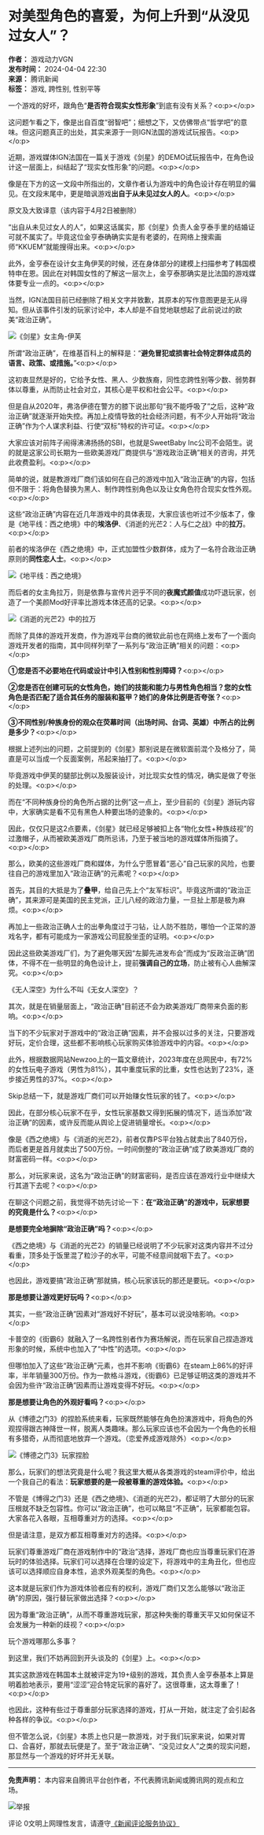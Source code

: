 # 对美型角色的喜爱，为何上升到“从没见过女人”？

**作者：** 游戏动力VGN  
**发布时间：** 2024-04-04 22:30  
**来源：** 腾讯新闻  
**标签：** 游戏, 跨性别, 性别平等

一个游戏的好坏，跟角色“**是否符合现实女性形象**”到底有没有关系？<o:p></o:p>

这问题乍看之下，像是出自百度“弱智吧”；细想之下，又仿佛带点“哲学吧”的意味。但这问题真正的出处，其实来源于一则IGN法国的游戏试玩报告。<o:p></o:p>

近期，游戏媒体IGN法国在一篇关于游戏《剑星》的DEMO试玩报告中，在角色设计这一层面上，纠结起了“现实女性形象”的问题。<o:p></o:p>

像是在下方的这一文段中所指出的，文章作者认为游戏中的角色设计存在明显的偏见。在文段末尾中，更是暗讽游戏**出自于从未见过女人的人**。<o:p></o:p>

原文及大致译意（该内容于4月2日被删除）

“出自从未见过女人的人”，如果这话属实，那《剑星》负责人金亨泰手里的结婚证可就不属实了。毕竟这位金亨泰确确实实是有老婆的，在网络上搜索画师“KKUEM”就能搜得出来。<o:p></o:p>

此外，金亨泰在设计女主角伊芙的时候，还在身体部分的建模上扫描参考了韩国模特申在恩。因此在对韩国女性的了解这一层次上，金亨泰那确实是比法国的游戏媒体要专业一点的。<o:p></o:p>

当然，IGN法国目前已经删除了相关文字并致歉，其原本的写作意图更是无从得知。但从该事件引发的玩家讨论中，本人却是不自觉地联想起了此前说过的欧美“政治正确”。

![《剑星》女主角-伊芙](https://inews.gtimg.com/newsapp_bt/0/1012205723968_6694/0)

所谓“政治正确”，在维基百科上的解释是：“**避免冒犯或损害社会特定群体成员的语言、政策、或措施。**”<o:p></o:p>

这初衷显然是好的，它给予女性、黑人、少数族裔，同性恋跨性别等少数、弱势群体以尊重，从而防止社会对立，其核心是平权和社会公平。<o:p></o:p>

但是自从2020年，弗洛伊德在警方的膝下说出那句“我不能呼吸了”之后，这种“政治正确”就逐渐开始失控。再加上疫情导致的社会经济问题，有不少人开始将“政治正确”作为个人谋求利益、行使“双标”特权的许可证。<o:p></o:p>

大家应该对前阵子闹得沸沸扬扬的SBI，也就是SweetBaby Inc公司不会陌生。说的就是这家公司长期为一些欧美游戏厂商提供与“游戏政治正确”相关的咨询，并凭此收费盈利。<o:p></o:p>

简单的说，就是教游戏厂商们该如何在自己的游戏中加入“政治正确”的内容，包括但不限于：将角色替换为黑人、制作跨性别角色以及让女角色符合现实女性外观。<o:p></o:p>

这些“政治正确”内容在近几年游戏中的具体表现，大家应该也听过不少版本了，像是《地平线：西之绝境》中的**埃洛伊**、《消逝的光芒2：人与仁之战》中的**拉万**。<o:p></o:p>

前者的埃洛伊在《西之绝境》中，正式加盟性少数群体，成为了一名符合政治正确原则的**同性恋人士**。<o:p></o:p>

![《地平线：西之绝境》](https://inews.gtimg.com/newsapp_bt/0/1012205723968_6694/0)

而后者的女主角拉万，则是依靠与宣传片迥乎不同的**夜魔式颜值**成功吓退玩家，创造了一个美颜Mod好评率比游戏本体还高的记录。<o:p></o:p>

![《消逝的光芒2》中的拉万](https://inews.gtimg.com/newsapp_bt/0/1012205723968_6694/0)

而除了具体的游戏开发商，作为游戏平台商的微软此前也在网络上发布了一个面向游戏开发者的指南，其中同样列举了一系列与“政治正确”相关的问题：<o:p></o:p>

**①您是否不必要地在代码或设计中引入性别和性别障碍？**<o:p></o:p>

**②您是否在创建可玩的女性角色，她们的技能和能力与男性角色相当？您的女性角色是否匹配了适合其任务的服装和盔甲？她们的身体比例是否夸张？**<o:p></o:p>

**③不同性别/种族身份的观众在荧幕时间（出场时间、台词、英雄）中所占的比例是多少？**<o:p></o:p>

根据上述列出的问题，之前提到的《剑星》那别说是在微软面前混个及格分了，简直是可以当成一个反面案例，吊起来抽打了。<o:p></o:p>

毕竟游戏中伊芙的腿部比例以及服装设计，对比现实女性的情况，确实是做了夸张的处理。<o:p></o:p>

而在“不同种族身份的角色所占据的比例”这一点上，至少目前的《剑星》游玩内容中，大家确实是看不见有黑色人种要出场的迹象的。<o:p></o:p>

因此，仅仅只是这2点要素，《剑星》就已经足够被扣上各“物化女性+种族歧视”的过激帽子，从而被欧美游戏厂商所忌讳，乃至于被当地的游戏媒体所指摘了。<o:p></o:p>

那么，欧美的这些游戏厂商和媒体，为什么宁愿冒着“恶心”自己玩家的风险，也要往自己的游戏里加入“政治正确”的元素呢？<o:p></o:p>

首先，其目的大抵是为了**叠甲**，给自己先上个“友军标识”。毕竟这所谓的“政治正确”，其来源可是美国的民主党派，正儿八经的政治力量，一旦扯上那是极为麻烦。<o:p></o:p>

再加上一些政治正确人士的出拳角度过于刁钻，让人防不胜防，哪怕一个正常的游戏名字，都有可能成为一家游戏公司屁股坐歪的证明。<o:p></o:p>

因此这些欧美游戏厂们，为了避免哪天因“左脚先进发布会”而成为“反政治正确”团体，不得不在一些明显的角色设计上，提前**强调自己的立场**，防止被有心人曲解深究。<o:p></o:p>

《无人深空》为什么不叫《无女人深空》？

其次，就是在销量层面上，“政治正确”目前还不会为欧美游戏厂商带来负面的影响。<o:p></o:p>

当下的不少玩家对于游戏中的“政治正确”因素，并不会报以过多的关注，只要游戏好玩，定价合理，这些都不影响核心玩家购买体验游戏中的内容。<o:p></o:p>

此外，根据数据网站Newzoo上的一篇文章统计，2023年度在总网民中，有72%的女性玩电子游戏（男性为81%），其中重度玩家的比重，女性也达到了23%，逐步接近男性的37%。<o:p></o:p>

Skip总结一下，就是游戏厂商们可以开始赚女性玩家的钱了。<o:p></o:p>

因此，在部分核心玩家不在乎，女性玩家基数又得到拓展的情况下，适当添加“政治正确”的因素，或许反而能从舆论上促进销量增长。<o:p></o:p>

像是《西之绝境》与《消逝的光芒2》，前者仅靠PS平台独占就卖出了840万份，而后者更是首月就卖出了500万份。一时间倒整的“政治正确”成了欧美游戏厂商的财富密码一样。<o:p></o:p>

那么，对玩家来说，这名为“政治正确”的财富密码，是否应该在游戏行业中继续大行其道下去呢？<o:p></o:p>

在聊这个问题之前，我觉得不妨先讨论一下：**在“政治正确”的游戏中，玩家想要的究竟是什么？**<o:p></o:p>

**是想要完全地摒除“政治正确”吗？**<o:p></o:p>

《西之绝境》与《消逝的光芒2》的销量已经说明了不少玩家对这类内容并不过分看重，顶多处于饭里混了粒沙子的水平，可能不经意间就咽下去了。<o:p></o:p>

也因此，游戏要搞“政治正确”那就搞，核心玩家该玩的那还是要玩。<o:p></o:p>

**那是想要让游戏更好玩吗？**<o:p></o:p>

其实，一些“政治正确”因素对“游戏好不好玩”，基本可以说没啥影响。<o:p></o:p>

卡普空的《街霸6》就融入了一名跨性别者作为赛场解说，而在玩家自己捏造游戏形象的时候，系统中也加入了“中性”的选项。<o:p></o:p>

但哪怕加入了这些“政治正确”元素，也并不影响《街霸6》在steam上86%的好评率，半年销量300万份。作为一款格斗游戏，《街霸6》已足够证明这类的游戏并不会因为些许“政治正确”因素而让游戏变得不好玩。<o:p></o:p>

**那是想要让角色的外观好看吗？**<o:p></o:p>

从《博德之门3》的捏脸系统来看，玩家既然能够在角色扮演游戏中，将角色的外观捏得跟古神降世一样，脱离人类趣味。那么玩家应该也不会因为一个角色的长相有多猎奇，从而彻底地放弃一个游戏。（恋爱养成游戏除外）<o:p></o:p>

![《博德之门3》玩家捏脸](https://inews.gtimg.com/newsapp_bt/0/1012205723968_6694/0)

那么，玩家们的想法究竟是什么呢？我这里大概从各类游戏的steam评价中，给出一个我自己的看法：**玩家想要的是一段被尊重的游戏体验。**<o:p></o:p>

不管是《博得之门3》还是《西之绝境》、《消逝的光芒2》，都证明了大部分的玩家压根就不缺乏包容性。你可以“政治正确”，也可以略显“不正确”，玩家都能包容。大家各花入各眼，互相尊重对方的选择。<o:p></o:p>

但是请注意，是双方都互相尊重对方的选择。<o:p></o:p>

玩家们尊重游戏厂商在游戏制作中的“政治”选择，游戏厂商也应当尊重玩家们在游玩时的体验选择。玩家们可以选择在合理的设定下，将游戏中的主角丑化，但也应该可以选择顺应自身本性，追求外观美型的角色。<o:p></o:p>

这本就是玩家们作为游戏体验者应有的权利，游戏厂商们又怎么能够以“政治正确”的原因，强行替玩家做出选择？<o:p></o:p>

因为尊重“政治正确”，从而不尊重游戏玩家，那这种失衡的尊重天平又如何保证不会发展为一种新的歧视？<o:p></o:p>

玩个游戏哪那么多事？

到这里，我们不妨再回到开头谈及的《剑星》上。<o:p></o:p>

其实这款游戏在韩国本土就被评定为19+级别的游戏，其负责人金亨泰基本上算是明着脸地表示，要用“涩涩”迎合特定玩家的喜好了。这很尊重，这太尊重了！<o:p></o:p>

也因此，这种有些过于尊重部分玩家选择的游戏，打从一开始，就注定了会引起各种各样的争议。<o:p></o:p>

但不管怎么说，《剑星》本质上也只是一款游戏，对于我们玩家来说，如果对胃口、合喜好，那就去玩便是了。至于“政治正确”、“没见过女人”之类的现实问题，那显然与一个游戏的好坏并无关联。

---

**免责声明：** 本内容来自腾讯平台创作者，不代表腾讯新闻或腾讯网的观点和立场。

![举报](http://inews.gtimg.com/newsapp_ls/0/12597139796/0)

评论 0文明上网理性发言，请遵守[《新闻评论服务协议》](https://new.qq.com/static/coralinfo.htm)
